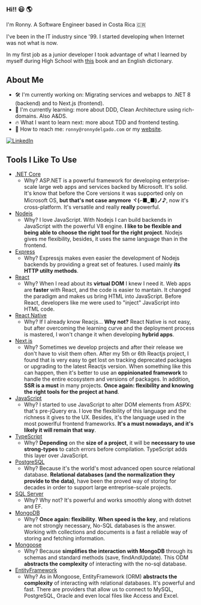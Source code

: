 ### Hi!! 😃 🌎 

I'm Ronny. A Software Engineer based in Costa Rica 🇨🇷

I've been in the IT industry since '99. I started developing when Internet was not what is now. 

In my first job as a junior developer I took advantage of what I learned by myself during High School with [this](https://www.amazon.com/Microsoft-Visual-Basic-6-0-Programmers/dp/1572318635) book and an English dictionary.

## About Me

- 🛠️ I'm currently working on: Migrating services and webapps to .NET 8 (backend) and to Next.js (frontend).
- 🌳 I'm currently learning: more about DDD, Clean Architecture using rich-domains. Also A&DS.
- 🔥 What I want to learn next: more about TDD and frontend testing.
- 📮 How to reach me: `ronny@ronnydelgado.com` or my [website](https://www.ronnydelgado.com).

<a href="https://www.linkedin.com/in/ronnydelgado/" target="_blank"><img src="https://img.shields.io/badge/LinkedIn-%230077B5.svg?&style=flat-square&logo=linkedin&logoColor=white" alt="LinkedIn"></a>

## Tools I Like To Use
- [.NET Core](https://dotnet.microsoft.com/en-us/apps/aspnet)
  - Why? ASP.NET is a powerful framework for developing enterprise-scale large web apps and services backed by Microsoft. It's solid. It's know that before the Core versions it was supported only on Microsoft OS, **but that's not case anymore ヾ(⌐■_■)ノ♪**, now it's cross-platform. It's versatile and really **really** powerful.
- [Nodejs](https://nodejs.org/en/)
  - Why? I love JavaScript. With Nodejs I can build backends in JavaScript with the powerful V8 engine. **I like to be flexible and being able to choose the right tool for the right project**. Nodejs gives me flexibility, besides, it uses the same language than in the frontend.
- [Express](https://expressjs.com/)
  - Why? Expressjs makes even easier the development of Nodejs backends by providing a great set of features. I used mainly **its HTTP utilty methods**.
- [React](https://reactjs.org)
  - Why? When I read about its **virtual DOM** I knew I need it. Web apps are **faster** with React, and the code is easier to mantain. It changed the paradigm and makes us bring HTML into JavaScript. Before React, developers like me were used to "inject" JavaScript into HTML code.
- [React Native](https://reactnative.dev/)
  - Why? If I already know Reacjs... **Why not?** React Native is not easy, but after overcoming the learning curve and the deployment process is mastered, I won't change it when developing **hybrid apps**.
- [Next.js](https://nextjs.org/)
  - Why? Sometimes we develop projects and after their release we don't have to visit them often. After my 5th or 6th Reactjs project, I found that is very easy to get lost on tracking deprecated packages or upgrading to the latest Reactjs version. When something like this can happen, then it's better to use an **oppinionated framework** to handle the entire ecosystem and versions of packages. In addition, **SSR is a must** in many projects. **Once again: flexibility and knowing the right tools for the project at hand**.
- [JavaScript](https://www.javascript.com/)
  - Why? I started to use JavaScript to alter DOM elements from ASPX: that's pre-jQuery era. I love the flexibility of this language and the richness it gives to the UX. Besides, it's the language used in the most powerlful frontend frameworks. **It's a must nowadays, and it's likely it will remain that way**.
- [TypeScript](https://www.typescriptlang.org/)
  - Why? **Depending** on the **size of a project**, it will be **necessary to use strong-types** to catch errors before compilation. TypeScript adds this layer over JavaScript.
- [PostgreSQL](https://www.postgresql.org)
  - Why? Because it's the world's most advanced open source relational database. **Relational databases (and the normalization they provide to the data)**, have been the proved way of storing for decades in order to support large entreprise-scale projects.
- [SQL Server](www.microsoft.com/sql-server)
  - Why? Why not? It's powerful and works smoothly along with dotnet and EF.
- [MongoDB](https://www.mongodb.com/)
  - Why? **Once again: flexibility**. **When speed is the key**, and relations are not strongly necessary, No-SQL databases is the answer. Working with collections and documents is a fast a reliable way of storing and fetching information.
- [Mongoose](https://mongoosejs.com/)
  - Why? Because **simplifies the interaction with MongoDB** through its schemas and standard methods (save, findAndUpdate). This ODM **abstracts the complexity** of interacting with the no-sql database.
- [EntityFramework](msdn.microsoft.com/en-us/data/ef.aspx)
  - Why? As in Mongoose, EntityFramework (ORM) **abstracts the complexity** of interacting with relational databases. It's powerful and fast. There are providers that allow us to connect to MySQL, PostgreSQL, Oracle and even local files like Access and Excel.
